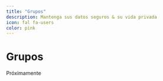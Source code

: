 ```yaml
---
title: "Grupos"
description: Mantenga sus datos seguros & su vida privada
icon: fal fa-users
color: pink
---
```


# Grupos

<span class="tag yellow">Próximamente</span>